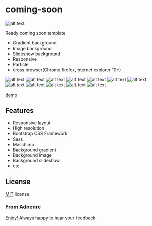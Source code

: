 # coming-soon

![alt text](https://github.com/adnenre/coming-soon/blob/master/img/l.png)

Ready coming soon template
- Gradient background
- Image background
- Slideshow background
- Responsive
- Particle
- cross browser(Chrome,firefox,internet explorer 10+)


![alt text](https://github.com/adnenre/coming-soon/blob/master/img/img1-11.png)
![alt text](https://github.com/adnenre/coming-soon/blob/master/img/img1-22.png)
![alt text](https://github.com/adnenre/coming-soon/blob/master/img/img1-33.png)
![alt text](https://github.com/adnenre/coming-soon/blob/master/img/img1-44.png)
![alt text](https://github.com/adnenre/coming-soon/blob/master/img/img2-1.png)
![alt text](https://github.com/adnenre/coming-soon/blob/master/img/img2-2.png)
![alt text](https://github.com/adnenre/coming-soon/blob/master/img/img2-3.png)
![alt text](https://github.com/adnenre/coming-soon/blob/master/img/img2-4.png)
![alt text](https://github.com/adnenre/coming-soon/blob/master/img/img3-1.png)
![alt text](https://github.com/adnenre/coming-soon/blob/master/img/img3-2.png)
![alt text](https://github.com/adnenre/coming-soon/blob/master/img/img3-3.png)
![alt text](https://github.com/adnenre/coming-soon/blob/master/img/img3-4.png)

[demo](http://www.novisdev.com/soon-demo/)
## Features
* Responsive layout
* High resolution
* Bootstrap CSS Framework
* Sass
* Mailchimp
* Background gradient
* Background image
* Background slideshow
* etc

License
-------------
<a href=/LICENSE.txt target="_blank">MIT</a> license.

### From Adnenre

Enjoy!
Always happy to hear your feedback.

